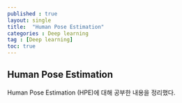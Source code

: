 ```yaml
---
published : true
layout: single
title:  "Human Pose Estimation"
categories : Deep learning
tag : [Deep learning]
toc: true
---
```


## Human Pose Estimation
Human Pose Estimation (HPE)에 대해 공부한 내용을 정리했다.
